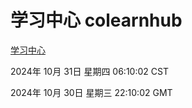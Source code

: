 # 学习中心 colearnhub
[学习中心](http://219.139.197.74:56308/colearnhub/)

2024年 10月 31日 星期四 06:10:02 CST

2024年 10月 30日 星期三 22:10:02 GMT
